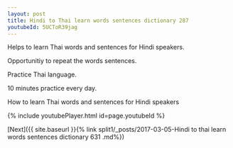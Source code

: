 ```yaml
---
layout: post
title: Hindi to Thai learn words sentences dictionary 287 
youtubeId: 5UCToR39jag
---
```

 
 
Helps to learn Thai words and sentences for Hindi speakers.

Opportunitiy to repeat the words sentences. 

Practice Thai language. 
 
10 minutes practice every day. 
 
How to learn Thai words and sentences for Hindi speakers 
 
{% include youtubePlayer.html id=page.youtubeId %}
 
 
[Next]({{ site.baseurl }}{% link  split1/_posts/2017-03-05-Hindi to thai learn words sentences dictionary 631 .md%})
 
